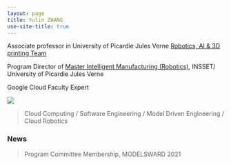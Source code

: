 ```yaml
---
layout: page
title: Yulin ZHANG
use-site-title: true
---
```


Associate professor in University of Picardie Jules Verne
[Robotics, AI & 3D printing Team](https://www.crispi-upjv.fr/)


Program Director of [Master Intelligent Manufacturing (Robotics)](https://www.master-robotique.fr/), INSSET/ University of Picardie Jules Verne


Google Cloud Faculty Expert


<img src="{{ site.baseurl }}/img/bandeau.jpg" />

> Cloud Computing / Software Engineering / Model Driven Engineering / Cloud Robotics

### News
> Program Committee Membership, MODELSWARD 2021